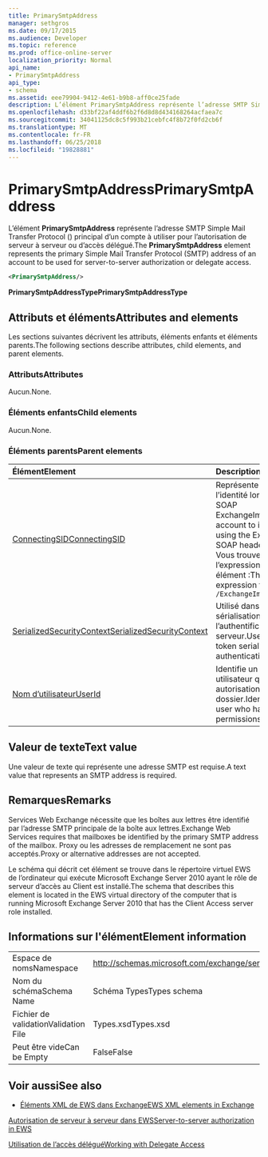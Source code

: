 ```yaml
---
title: PrimarySmtpAddress
manager: sethgros
ms.date: 09/17/2015
ms.audience: Developer
ms.topic: reference
ms.prod: office-online-server
localization_priority: Normal
api_name:
- PrimarySmtpAddress
api_type:
- schema
ms.assetid: eee79904-9412-4e61-b9b8-aff0ce25fade
description: L’élément PrimarySmtpAddress représente l’adresse SMTP Simple Mail Transfer Protocol () principal d’un compte à utiliser pour l’autorisation de serveur à serveur ou d’accès délégué.
ms.openlocfilehash: d33bf22af4ddf6b2f6d8d8d434168264acfaea7c
ms.sourcegitcommit: 34041125dc8c5f993b21cebfc4f8b72f0fd2cb6f
ms.translationtype: MT
ms.contentlocale: fr-FR
ms.lasthandoff: 06/25/2018
ms.locfileid: "19828881"
---
```

# <a name="primarysmtpaddress"></a><span data-ttu-id="ef9ca-103">PrimarySmtpAddress</span><span class="sxs-lookup"><span data-stu-id="ef9ca-103">PrimarySmtpAddress</span></span>

<span data-ttu-id="ef9ca-104">L’élément **PrimarySmtpAddress** représente l’adresse SMTP Simple Mail Transfer Protocol () principal d’un compte à utiliser pour l’autorisation de serveur à serveur ou d’accès délégué.</span><span class="sxs-lookup"><span data-stu-id="ef9ca-104">The **PrimarySmtpAddress** element represents the primary Simple Mail Transfer Protocol (SMTP) address of an account to be used for server-to-server authorization or delegate access.</span></span> 
  
```xml
<PrimarySmtpAddress/>
```

 <span data-ttu-id="ef9ca-105">**PrimarySmtpAddressType**</span><span class="sxs-lookup"><span data-stu-id="ef9ca-105">**PrimarySmtpAddressType**</span></span>
## <a name="attributes-and-elements"></a><span data-ttu-id="ef9ca-106">Attributs et éléments</span><span class="sxs-lookup"><span data-stu-id="ef9ca-106">Attributes and elements</span></span>

<span data-ttu-id="ef9ca-107">Les sections suivantes décrivent les attributs, éléments enfants et éléments parents.</span><span class="sxs-lookup"><span data-stu-id="ef9ca-107">The following sections describe attributes, child elements, and parent elements.</span></span>
  
### <a name="attributes"></a><span data-ttu-id="ef9ca-108">Attributs</span><span class="sxs-lookup"><span data-stu-id="ef9ca-108">Attributes</span></span>

<span data-ttu-id="ef9ca-109">Aucun.</span><span class="sxs-lookup"><span data-stu-id="ef9ca-109">None.</span></span>
  
### <a name="child-elements"></a><span data-ttu-id="ef9ca-110">Éléments enfants</span><span class="sxs-lookup"><span data-stu-id="ef9ca-110">Child elements</span></span>

<span data-ttu-id="ef9ca-111">Aucun.</span><span class="sxs-lookup"><span data-stu-id="ef9ca-111">None.</span></span>
  
### <a name="parent-elements"></a><span data-ttu-id="ef9ca-112">Éléments parents</span><span class="sxs-lookup"><span data-stu-id="ef9ca-112">Parent elements</span></span>

|<span data-ttu-id="ef9ca-113">**Élément**</span><span class="sxs-lookup"><span data-stu-id="ef9ca-113">**Element**</span></span>|<span data-ttu-id="ef9ca-114">**Description**</span><span class="sxs-lookup"><span data-stu-id="ef9ca-114">**Description**</span></span>|
|:-----|:-----|
|[<span data-ttu-id="ef9ca-115">ConnectingSID</span><span class="sxs-lookup"><span data-stu-id="ef9ca-115">ConnectingSID</span></span>](connectingsid.md) <br/> |<span data-ttu-id="ef9ca-116">Représente un compte pour emprunter l’identité lorsque vous utilisez l’en-tête SOAP ExchangeImpersonation.</span><span class="sxs-lookup"><span data-stu-id="ef9ca-116">Represents an account to impersonate when you are using the ExchangeImpersonation SOAP header.</span></span>  <br/> <span data-ttu-id="ef9ca-117">Vous trouverez ci-dessous l’expression XPath pour cet élément :</span><span class="sxs-lookup"><span data-stu-id="ef9ca-117">The following is the XPath expression to this element:</span></span>  <br/>  `/ExchangeImpersonation/ConnectingSID` <br/> |
|[<span data-ttu-id="ef9ca-118">SerializedSecurityContext</span><span class="sxs-lookup"><span data-stu-id="ef9ca-118">SerializedSecurityContext</span></span>](serializedsecuritycontext.md) <br/> |<span data-ttu-id="ef9ca-119">Utilisé dans l’en-tête SOAP pour sérialisation de jeton de l’authentification de serveur à serveur.</span><span class="sxs-lookup"><span data-stu-id="ef9ca-119">Used in the SOAP header for token serialization in server- to-server authentication.</span></span>  <br/> |
|[<span data-ttu-id="ef9ca-120">Nom d’utilisateur</span><span class="sxs-lookup"><span data-stu-id="ef9ca-120">UserId</span></span>](userid.md) <br/> |<span data-ttu-id="ef9ca-121">Identifie un utilisateur délégué ou un utilisateur qui dispose des autorisations d’accès au dossier.</span><span class="sxs-lookup"><span data-stu-id="ef9ca-121">Identifies a delegate user or a user who has folder access permissions.</span></span>  <br/> |
   
## <a name="text-value"></a><span data-ttu-id="ef9ca-122">Valeur de texte</span><span class="sxs-lookup"><span data-stu-id="ef9ca-122">Text value</span></span>

<span data-ttu-id="ef9ca-123">Une valeur de texte qui représente une adresse SMTP est requise.</span><span class="sxs-lookup"><span data-stu-id="ef9ca-123">A text value that represents an SMTP address is required.</span></span>
  
## <a name="remarks"></a><span data-ttu-id="ef9ca-124">Remarques</span><span class="sxs-lookup"><span data-stu-id="ef9ca-124">Remarks</span></span>

<span data-ttu-id="ef9ca-125">Services Web Exchange nécessite que les boîtes aux lettres être identifié par l’adresse SMTP principale de la boîte aux lettres.</span><span class="sxs-lookup"><span data-stu-id="ef9ca-125">Exchange Web Services requires that mailboxes be identified by the primary SMTP address of the mailbox.</span></span> <span data-ttu-id="ef9ca-126">Proxy ou les adresses de remplacement ne sont pas acceptés.</span><span class="sxs-lookup"><span data-stu-id="ef9ca-126">Proxy or alternative addresses are not accepted.</span></span>
  
<span data-ttu-id="ef9ca-127">Le schéma qui décrit cet élément se trouve dans le répertoire virtuel EWS de l’ordinateur qui exécute Microsoft Exchange Server 2010 ayant le rôle de serveur d’accès au Client est installé.</span><span class="sxs-lookup"><span data-stu-id="ef9ca-127">The schema that describes this element is located in the EWS virtual directory of the computer that is running Microsoft Exchange Server 2010 that has the Client Access server role installed.</span></span>
  
## <a name="element-information"></a><span data-ttu-id="ef9ca-128">Informations sur l'élément</span><span class="sxs-lookup"><span data-stu-id="ef9ca-128">Element information</span></span>

|||
|:-----|:-----|
|<span data-ttu-id="ef9ca-129">Espace de noms</span><span class="sxs-lookup"><span data-stu-id="ef9ca-129">Namespace</span></span>  <br/> |http://schemas.microsoft.com/exchange/services/2006/types  <br/> |
|<span data-ttu-id="ef9ca-130">Nom du schéma</span><span class="sxs-lookup"><span data-stu-id="ef9ca-130">Schema Name</span></span>  <br/> |<span data-ttu-id="ef9ca-131">Schéma Types</span><span class="sxs-lookup"><span data-stu-id="ef9ca-131">Types schema</span></span>  <br/> |
|<span data-ttu-id="ef9ca-132">Fichier de validation</span><span class="sxs-lookup"><span data-stu-id="ef9ca-132">Validation File</span></span>  <br/> |<span data-ttu-id="ef9ca-133">Types.xsd</span><span class="sxs-lookup"><span data-stu-id="ef9ca-133">Types.xsd</span></span>  <br/> |
|<span data-ttu-id="ef9ca-134">Peut être vide</span><span class="sxs-lookup"><span data-stu-id="ef9ca-134">Can be Empty</span></span>  <br/> |<span data-ttu-id="ef9ca-135">False</span><span class="sxs-lookup"><span data-stu-id="ef9ca-135">False</span></span>  <br/> |
   
## <a name="see-also"></a><span data-ttu-id="ef9ca-136">Voir aussi</span><span class="sxs-lookup"><span data-stu-id="ef9ca-136">See also</span></span>



- [<span data-ttu-id="ef9ca-137">Éléments XML de EWS dans Exchange</span><span class="sxs-lookup"><span data-stu-id="ef9ca-137">EWS XML elements in Exchange</span></span>](ews-xml-elements-in-exchange.md)


[<span data-ttu-id="ef9ca-138">Autorisation de serveur à serveur dans EWS</span><span class="sxs-lookup"><span data-stu-id="ef9ca-138">Server-to-server authorization in EWS</span></span>](http://msdn.microsoft.com/library/f1610a20-672d-448b-8c00-5b0fbcaf31cb%28Office.15%29.aspx)
  
[<span data-ttu-id="ef9ca-139">Utilisation de l’accès délégué</span><span class="sxs-lookup"><span data-stu-id="ef9ca-139">Working with Delegate Access</span></span>](http://msdn.microsoft.com/library/dfd6b4a3-8fd3-47ba-83c0-52465cb5f3f3%28Office.15%29.aspx)


